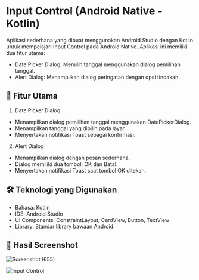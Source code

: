 # Input Control (Android Native - Kotlin)
Aplikasi sederhana yang dibuat menggunakan Android Studio dengan Kotlin untuk mempelajari Input Control pada Android Native. Aplikasi ini memiliki dua fitur utama:
- Date Picker Dialog: Memilih tanggal menggunakan dialog pemilihan tanggal.
- Alert Dialog: Menampilkan dialog peringatan dengan opsi tindakan.

## 🚀 Fitur Utama
1. Date Picker Dialog
- Menampilkan dialog pemilihan tanggal menggunakan DatePickerDialog.
- Menampilkan tanggal yang dipilih pada layar.
- Menyertakan notifikasi Toast sebagai konfirmasi.
2. Alert Dialog
- Menampilkan dialog dengan pesan sederhana.
- Dialog memiliki dua tombol: OK dan Batal.
- Menyertakan notifikasi Toast saat tombol OK ditekan.

## 🛠️ Teknologi yang Digunakan
- Bahasa: Kotlin
- IDE: Android Studio
- UI Components: ConstraintLayout, CardView, Button, TextView
- Library: Standar library bawaan Android.

## 📜 Hasil Screenshot
  ![Screenshot (655)](https://github.com/user-attachments/assets/acc867ff-62d4-4a9d-a701-d45681612987)

  ![Input Control](https://github.com/user-attachments/assets/c4558740-3170-4fc0-bddd-ff4647b6e678)
  

